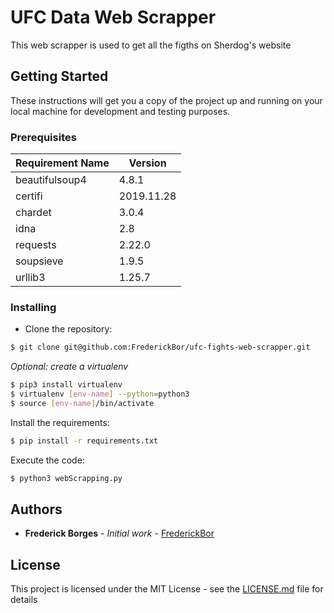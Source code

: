# UFC Data Web Scrapper

This web scrapper is used to get all the figths on Sherdog's website

## Getting Started

These instructions will get you a copy of the project up and running on your local machine for development and testing purposes.

### Prerequisites

| Requirement Name | Version |
| ---------------- | ------- |
|beautifulsoup4|4.8.1|
|certifi|2019.11.28|
|chardet|3.0.4|
|idna|2.8|
|requests|2.22.0|
|soupsieve|1.9.5|
|urllib3|1.25.7|

### Installing

* Clone the repository:
```bash 
$ git clone git@github.com:FrederickBor/ufc-fights-web-scrapper.git
```

*Optional: create a virtualenv*
```bash
$ pip3 install virtualenv
$ virtualenv [env-name] --python=python3
$ source [env-name]/bin/activate
```

Install the requirements:
```bash
$ pip install -r requirements.txt
```

Execute the code:
```bash
$ python3 webScrapping.py
```


## Authors

* **Frederick Borges** - *Initial work* - [FrederickBor](https://github.com/FrederickBor)


## License

This project is licensed under the MIT License - see the [LICENSE.md](LICENSE.md) file for details
